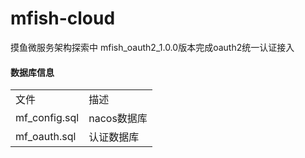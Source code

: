 # mfish-cloud
摸鱼微服务架构探索中
mfish_oauth2_1.0.0版本完成oauth2统一认证接入

#### 数据库信息
<table>
    <tr>
        <td>文件</td>
        <td>描述</td>
    </tr>
    <tr>
        <td>mf_config.sql</td>
        <td>nacos数据库</td>
    </tr>
    <tr>
        <td>mf_oauth.sql</td>
        <td>认证数据库</td>
    </tr>
</table>

